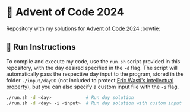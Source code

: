 # 🎄 Advent of Code 2024

Repository with my solutions for [Advent of Code 2024](https://adventofcode.com/) :bowtie:

## 💝 Run Instructions

To compile and execute my code, use the `run.sh` script provided in this repository, with the day desired specified in the `-d` flag. The script will automatically pass the respective day input to the program, stored in the folder `./input/dayDD` (not included to protect [Eric Wastl's intellectual property](https://adventofcode.com/2024/about#faq_copying)), but you can also specify a custom input file with the `-i` flag.

```bash
./run.sh -d <day>             # Run day solution
./run.sh -d <day> -i <input>  # Run day solution with custom input
```
